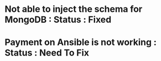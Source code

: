 # Not able to inject the schema for MongoDB  : Status : Fixed 

# Payment on Ansible is not working : Status : Need To Fix
